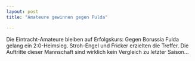 ```yaml
---
layout: post
title: "Amateure gewinnen gegen Fulda"

---
```


Die Eintracht-Amateure bleiben auf Erfolgskurs: Gegen Borussia Fulda gelang ein 2:0-Heimsieg. Stroh-Engel und Fricker erzielten die Treffer. Die Auftritte dieser Mannschaft sind wirklich kein Vergleich zu letzter Saison...


